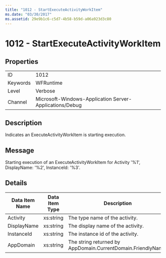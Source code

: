 ```yaml
---
title: "1012 - StartExecuteActivityWorkItem"
ms.date: "03/30/2017"
ms.assetid: 29e9b1c6-c5d7-4b58-b59d-a06a923d3c80
---
```

# 1012 - StartExecuteActivityWorkItem
## Properties  


|||  
|-|-|  
|ID|1012|  
|Keywords|WFRuntime|  
|Level|Verbose|  
|Channel|Microsoft-Windows-Application Server-Applications/Debug|  

## Description  
 Indicates an ExecuteActivityWorkItem is starting execution.  

## Message  
 Starting execution of an ExecuteActivityWorkItem for Activity '%1', DisplayName: '%2', InstanceId: '%3'.  

## Details  


| Data Item Name | Data Item Type |                         Description                          |
|----------------|----------------|--------------------------------------------------------------|
|    Activity    |   xs:string    |                The type name of the activity.                |
|  DisplayName   |   xs:string    |              The display name of the activity.               |
|   InstanceId   |   xs:string    |               The instance id of the activity.               |
|   AppDomain    |   xs:string    | The string returned by AppDomain.CurrentDomain.FriendlyName. |


